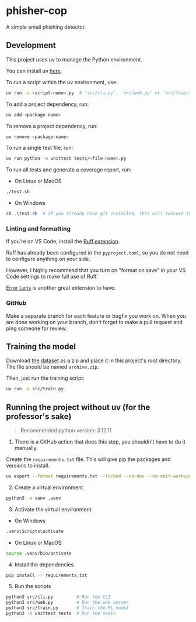 # phisher-cop

A simple email phishing detector.

## Development

This project uses uv to manage the Python environment.

You can install uv [here](https://docs.astral.sh/uv/getting-started/installation/).

To run a script within the uv environment, use:

```bash
uv run -s <script-name>.py  # 'src/cli.py', 'src/web.py' or 'src/train.py'
```

To add a project dependency, run:

```bash
uv add <package-name>
```

To remove a project dependency, run:

```bash
uv remove <package-name>
```

To run a single test file, run:

```bash
uv run python -m unittest tests/<file-name>.py
```

To run all tests and generate a coverage report, run:

- On Linux or MacOS
```bash
./test.sh
```

- On Windows
```powershell
sh .\test.sh  # If you already have git installed, this will execute the script with Git Bash
```

### Linting and formatting

If you're on VS Code, install the [Ruff extension](https://marketplace.visualstudio.com/items?itemName=charliermarsh.ruff).

Ruff has already been configured in the `pyproject.toml`, so you do not need to configure anything on your side.

However, I highly recommend that you turn on "format on save" in your VS Code settings to make full use of Ruff.

[Error Lens](https://marketplace.visualstudio.com/items?itemName=usernamehw.errorlens) is another great extension to have.

### GitHub

Make a separate branch for each feature or bugfix you work on. When you are done working on your branch, don't forget to make a pull request and ping someone for review.

## Training the model

Download [the dataset](https://www.kaggle.com/datasets/beatoa/spamassassin-public-corpus) as a zip and place it in this project's root directory.
The file should be named `archive.zip`.

Then, just run the training script:

```bash
uv run -s src/train.py
```

## Running the project without uv (for the professor's sake)

> Recommended python version: 3.12.11

1.  There is a GitHub action that does this step, you shouldn't have to do it manually.

Create the `requirements.txt` file. This will give pip the packages and versions to install.

```bash
uv export --format requirements.txt --locked --no-dev --no-emit-workspace -o requirements.txt  # We run this command and send requirements.txt to the professor
```

2. Create a virtual environment

```bash
python3 -m venv .venv
```

3. Activate the virtual environment

- On Windows

```bash
.venv\Scripts\activate
```

- On Linux or MacOS
```bash
source .venv/bin/activate
```

4. Install the dependencies

```bash
pip install -r requirements.txt
```

5. Run the scripts

```bash
python3 src/cli.py         # Run the CLI
python3 src/web.py         # Run the web server
python3 src/train.py       # Train the ML model
python3 -m unittest tests  # Run the tests
```

